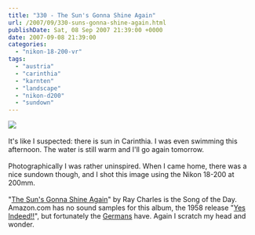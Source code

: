 ```yaml
---
title: "330 - The Sun's Gonna Shine Again"
url: /2007/09/330-suns-gonna-shine-again.html
publishDate: Sat, 08 Sep 2007 21:39:00 +0000
date: 2007-09-08 21:39:00
categories: 
  - "nikon-18-200-vr"
tags: 
  - "austria"
  - "carinthia"
  - "karnten"
  - "landscape"
  - "nikon-d200"
  - "sundown"
---
```

<a href="https://d25zfm9zpd7gm5.cloudfront.net/1200x1200/2007/20070908_193745_nx.jpg"><img src="https://d25zfm9zpd7gm5.cloudfront.net/0600x0600/2007/20070908_193745_nx.jpg"/></a><br/><br/>It's like I suspected: there is sun in Carinthia. I was even swimming this afternoon. The water is still warm and I'll go again tomorrow.<br/><br/>Photographically I was rather uninspired. When I came home, there was a nice sundown though, and I shot this image using the Nikon 18-200 at 200mm.<br/><br/>"<a href="http://www.lyricsdir.com/ray-charles-the-suns-gonna-shine-again-lyrics.html" target="_blank">The Sun's Gonna Shine Again</a>" by Ray Charles is the Song of the Day. Amazon.com has no sound samples for this album, the 1958 release "<a href="http://www.amazon.com/Yes-Indeed-Ray-Charles/dp/B0007KVDGS" target="_blank">Yes Indeed!!</a>", but fortunately the <a href="http://www.amazon.de/Yes-Indeed-Ray-Charles/dp/B0007KVDGS" target="_blank">Germans</a> have. Again I scratch my head and wonder.
